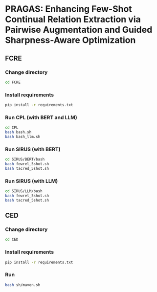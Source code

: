# PRAGAS: Enhancing Few-Shot Continual Relation Extraction via Pairwise Augmentation and Guided Sharpness-Aware Optimization

## FCRE
### Change directory
```bash
cd FCRE
```

### Install requirements
```bash
pip install -r requirements.txt
```

### Run CPL (with BERT and LLM)
```bash
cd CPL
bash bash.sh
bash bash_llm.sh
```

### Run SIRUS (with BERT)
```bash
cd SIRUS/BERT/bash
bash fewrel_5shot.sh
bash tacred_5shot.sh
```

### Run SIRUS (with LLM)
```bash
cd SIRUS/LLM/bash
bash fewrel_5shot.sh
bash tacred_5shot.sh
```


## CED
### Change directory
```bash
cd CED
```
### Install requirements
```bash
pip install -r requirements.txt
```
### Run
```bash
bash sh/maven.sh
```

